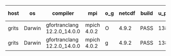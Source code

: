 

| host     | os       | compiler                              | mpi                      | o_g        | netcdf        | build       | u_pass          | u_fail          | s_pass            | s_fail            | e_pass             | e_fail             | nuopc_pass       | nuopc_fail       | artifacts link          |
|----------|----------|---------------------------------------|--------------------------|------------|---------------|-------------|-----------------|-----------------|-------------------|-------------------|--------------------|--------------------|------------------|------------------|-------------------------|
| grits | Darwin | gfortranclang 12.2.0_14.0.0 | mpich 4.0.2  | O | 4.9.2  | PASS | 13872 | 1 | 48 | 1 | 80 | 0 | 51 | 1 | <a href="https://github.com/esmf-org/esmf-test-artifacts/tree/f6d00dad234b833a99c1b1fc1a96faf0f90956a1/patch_8.4.2/gfortranclang/12.2.0_14.0.0/O/mpich/4.0.2" target="_blank">f6d00da</a> | 
| grits | Darwin | gfortranclang 12.2.0_14.0.0 | mpich 4.0.2  | g | 4.9.2  | PASS | 13872 | 1 | 48 | 1 | 80 | 0 | 51 | 1 | <a href="https://github.com/esmf-org/esmf-test-artifacts/tree/9a68eace3b0bb1059a8cd083934264d34cd417f2/patch_8.4.2/gfortranclang/12.2.0_14.0.0/g/mpich/4.0.2" target="_blank">9a68eac</a> | 
